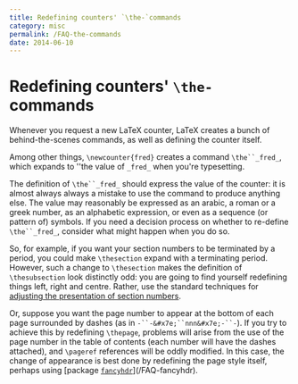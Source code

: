 ```yaml
---
title: Redefining counters' `\the-`commands
category: misc
permalink: /FAQ-the-commands
date: 2014-06-10
---
```


# Redefining counters' `\the-`commands

Whenever you request a new LaTeX counter, LaTeX creates a bunch
of behind-the-scenes commands, as well as defining the counter
itself.

Among other things, `\newcounter{fred}` creates a command
`\the``_fred_`, which expands to ''the value of
`_fred_` when you're typesetting.

The definition of `\the``_fred_` should express the
value of the counter: it is almost always always a mistake to use the
command to produce anything else.  The value may reasonably be
expressed as an arabic, a roman or a greek number, as an alphabetic
expression, or even as a sequence (or pattern of) symbols.  If you
need a decision process on whether to re-define
`\the``_fred_`, consider what might happen when you do
so.

So, for example, if you want your section numbers to be terminated by
a period, you could make `\thesection` expand with a terminating
period.  However, such a change to `\thesection` makes the
definition of `\thesubsection` look distinctly odd: you are going to
find yourself redefining things left, right and centre.  Rather, use
the standard techniques for 
[adjusting the presentation of section numbers](/FAQ-seccntfmt). 

Or, suppose you want the page number to appear at the bottom of each
page surrounded by dashes (as in
`-``-&#x7e;``nnn&#x7e;-``-`).
If you try to achieve this by redefining `\thepage`, problems will
arise from the use of the page number in the table of contents (each
number will have the dashes attached), and `\pageref` references
will be oddly modified.  In this case, the change of appearance is
best done by redefining the page style itself, perhaps using
[package [`fancyhdr`](https://ctan.org/pkg/fancyhdr)](/FAQ-fancyhdr).


